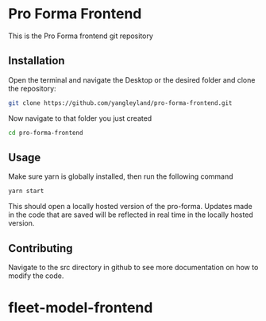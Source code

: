 # Pro Forma Frontend

This is the Pro Forma frontend git repository

## Installation

Open the terminal and navigate the Desktop or the desired folder and clone the repository:

```bash
git clone https://github.com/yangleyland/pro-forma-frontend.git
```
Now navigate to that folder you just created

```bash
cd pro-forma-frontend
```
## Usage


Make sure yarn is globally installed, then run the following command
```python
yarn start
```
This should open a locally hosted version of the pro-forma. Updates made in the code that are saved will be reflected in real time in the locally hosted version.


## Contributing
Navigate to the src directory in github to see more documentation on how to modify the code.
# fleet-model-frontend
